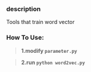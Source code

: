 ### description

Tools that train word vector

### How To Use:
>**1.modify `parameter.py`**

>**2.run `python word2vec.py`**


